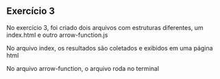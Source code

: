 ## Exercício 3
<p>No exercício 3, foi criado dois arquivos com estruturas diferentes, um index.html e outro arrow-function.js</p>
<p>No arquivo index, os resultados são coletados e exibidos em uma página html</p>
<p>No arquivo arrow-function, o arquivo roda no terminal</p>
